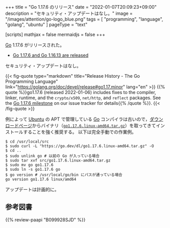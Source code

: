 +++
title = "Go 1.17.6 のリリース"
date =  "2022-01-07T20:09:23+09:00"
description = "セキュリティ・アップデートはなし。"
image = "/images/attention/go-logo_blue.png"
tags  = [ "programming", "language", "golang", "ubuntu" ]
pageType = "text"

[scripts]
  mathjax = false
  mermaidjs = false
+++

[Go] 1.17.6 がリリースされた。

- [Go 1.17.6 and Go 1.16.13 are released](https://groups.google.com/g/golang-announce/c/95ZD3rKn4DI)

セキュリティ・アップデートはなし。

{{< fig-quote type="markdown" title="Release History - The Go Programming Language" link="https://golang.org/doc/devel/release#go1.17.minor" lang="en" >}}
{{% quote %}}go1.17.6 (released 2022-01-06) includes fixes to the compiler, linker, runtime, and the `crypto/x509`, `net/http`, and `reflect` packages. See the [Go 1.17.6 milestone](https://github.com/golang/go/issues?q=milestone%3AGo1.17.6+label%3ACherryPickApproved) on our issue tracker for details{{% /quote %}}.
{{< /fig-quote >}}

例によって [Ubuntu] の APT で管理している [Go] コンパイラは古いので，[ダウンロードページ](https://go.dev/dl/ "Downloads - go.dev")からバイナリ（[`go1.17.6.linux-amd64.tar.gz`](https://go.dev/dl/go1.17.6.linux-amd64.tar.gz)）を取ってきてインストールすることを強く推奨する。
以下は完全手動での作業例。

```text
$ cd /usr/local/src
$ sudo curl -L "https://go.dev/dl/go1.17.6.linux-amd64.tar.gz" -O
$ cd ..
$ sudo unlink go # 以前の Go が入っている場合
$ sudo tar xvf src/go1.17.6.linux-amd64.tar.gz
$ sudo mv go go1.17.6
$ sudo ln -s go1.17.6 go
$ go version # /usr/local/go/bin にパスが通っている場合
go version go1.17.6 linux/amd64
```

アップデートは計画的に。

[Go]: https://go.dev/
[Ubuntu]: https://www.ubuntu.com/ "The leading operating system for PCs, IoT devices, servers and the cloud | Ubuntu"

## 参考図書

{{% review-paapi "B099928SJD" %}} <!-- プログラミング言語Go -->
